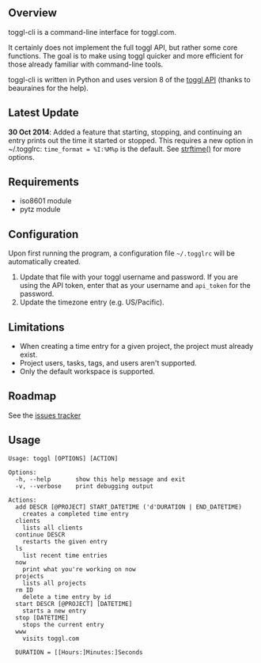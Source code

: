 Overview
--------

toggl-cli is a command-line interface for toggl.com.

It certainly does not implement the full toggl API, but rather some core
functions. The goal is to make using toggl quicker and more efficient for those
already familiar with command-line tools.

toggl-cli is written in Python and uses version 8 of the [toggl
API](https://github.com/toggl/toggl_api_docs) (thanks to beauraines for the
help).

Latest Update
-------------

**30 Oct 2014**: Added a feature that starting, stopping, and continuing an
entry prints out the time it started or stopped. This requires a new option in
~/.togglrc: `time_format = %I:%M%p` is the default.  See
[strftime()](https://docs.python.org/2/library/datetime.html#strftime-and-strptime-behavior)
for more options.

Requirements
------------

* iso8601 module
* pytz module

Configuration
-------------

Upon first running the program, a configuration file `~/.togglrc` will be
automatically created. 

1. Update that file with your toggl username and password. If you are using the API token, enter that as your username and `api_token` for the password.
2. Update the timezone entry (e.g. US/Pacific).

Limitations
-----------

* When creating a time entry for a given project, the project must already
  exist.
* Project users, tasks, tags, and users aren't supported.
* Only the default workspace is supported.

Roadmap
-------

See the [issues tracker](https://github.com/drobertadams/toggl-cli/issues)

Usage
-----
	Usage: toggl [OPTIONS] [ACTION]

	Options:
	  -h, --help       show this help message and exit
	  -v, --verbose    print debugging output

	Actions:
	  add DESCR [@PROJECT] START_DATETIME ('d'DURATION | END_DATETIME)
		creates a completed time entry
	  clients
		lists all clients
	  continue DESCR
		restarts the given entry
	  ls
		list recent time entries
	  now
		print what you're working on now
	  projects
		lists all projects
	  rm ID
		delete a time entry by id
	  start DESCR [@PROJECT] [DATETIME]
		starts a new entry
	  stop [DATETIME]
		stops the current entry
	  www
		visits toggl.com

	  DURATION = [[Hours:]Minutes:]Seconds
